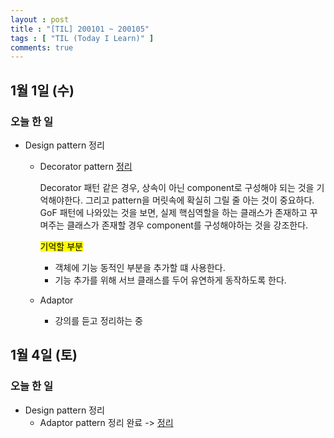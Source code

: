 ```yaml
---
layout : post
title : "[TIL] 200101 ~ 200105"
tags : [ "TIL (Today I Learn)" ]
comments: true
---
```


## 1월 1일 (수)
### 오늘 한 일
- Design pattern 정리
  - Decorator pattern [정리](https://nerdooit.github.io/oop_11/)

    Decorator 패턴 같은 경우, 상속이 아닌 component로 구성해야 되는 것을 기억해야한다. 그리고 pattern을 머릿속에 확실히 그릴 줄 아는 것이 중요하다. GoF 패턴에 나와있는 것을 보면, 실제 핵심역할을 하는 클래스가 존재하고 꾸며주는 클래스가 존재할 경우 component를 구성해야하는 것을 강조한다. 

    <mark> 기억할 부분 </mark>
    - 객체에 기능 동적인 부분을 추가할 떄 사용한다.
    - 기능 추가를 위해 서브 클래스를 두어 유연하게 동작하도록 한다.

  - Adaptor
    - 강의를 듣고 정리하는 중

## 1월 4일 (토)
### 오늘 한 일
- Design pattern 정리
  - Adaptor pattern 정리 완료 -> [정리](https://nerdooit.github.io/oop_12/)

